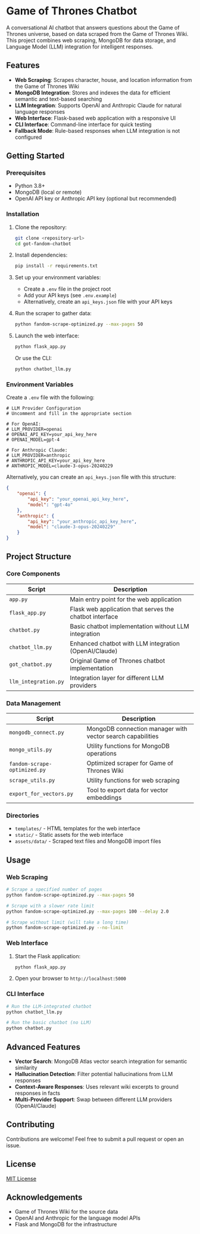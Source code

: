 # Game of Thrones Chatbot

A conversational AI chatbot that answers questions about the Game of Thrones universe, based on data scraped from the Game of Thrones Wiki. This project combines web scraping, MongoDB for data storage, and Language Model (LLM) integration for intelligent responses.

## Features

- **Web Scraping**: Scrapes character, house, and location information from the Game of Thrones Wiki
- **MongoDB Integration**: Stores and indexes the data for efficient semantic and text-based searching
- **LLM Integration**: Supports OpenAI and Anthropic Claude for natural language responses
- **Web Interface**: Flask-based web application with a responsive UI
- **CLI Interface**: Command-line interface for quick testing
- **Fallback Mode**: Rule-based responses when LLM integration is not configured

## Getting Started

### Prerequisites

- Python 3.8+
- MongoDB (local or remote)
- OpenAI API key or Anthropic API key (optional but recommended)

### Installation

1. Clone the repository:
   ```bash
   git clone <repository-url>
   cd got-fandom-chatbot
   ```

2. Install dependencies:
   ```bash
   pip install -r requirements.txt
   ```

3. Set up your environment variables:
   - Create a `.env` file in the project root
   - Add your API keys (see `.env.example`)
   - Alternatively, create an `api_keys.json` file with your API keys

4. Run the scraper to gather data:
   ```bash
   python fandom-scrape-optimized.py --max-pages 50
   ```

5. Launch the web interface:
   ```bash
   python flask_app.py
   ```

   Or use the CLI:
   ```bash
   python chatbot_llm.py
   ```

### Environment Variables

Create a `.env` file with the following:

```
# LLM Provider Configuration
# Uncomment and fill in the appropriate section

# For OpenAI:
# LLM_PROVIDER=openai
# OPENAI_API_KEY=your_api_key_here
# OPENAI_MODEL=gpt-4

# For Anthropic Claude:
# LLM_PROVIDER=anthropic
# ANTHROPIC_API_KEY=your_api_key_here
# ANTHROPIC_MODEL=claude-3-opus-20240229
```

Alternatively, you can create an `api_keys.json` file with this structure:

```json
{
    "openai": {
        "api_key": "your_openai_api_key_here",
        "model": "gpt-4o"
    },
    "anthropic": {
        "api_key": "your_anthropic_api_key_here",
        "model": "claude-3-opus-20240229"
    }
}
```

## Project Structure

### Core Components

| Script | Description |
|--------|-------------|
| `app.py` | Main entry point for the web application |
| `flask_app.py` | Flask web application that serves the chatbot interface |
| `chatbot.py` | Basic chatbot implementation without LLM integration |
| `chatbot_llm.py` | Enhanced chatbot with LLM integration (OpenAI/Claude) |
| `got_chatbot.py` | Original Game of Thrones chatbot implementation |
| `llm_integration.py` | Integration layer for different LLM providers |

### Data Management

| Script | Description |
|--------|-------------|
| `mongodb_connect.py` | MongoDB connection manager with vector search capabilities |
| `mongo_utils.py` | Utility functions for MongoDB operations |
| `fandom-scrape-optimized.py` | Optimized scraper for Game of Thrones Wiki |
| `scrape_utils.py` | Utility functions for web scraping |
| `export_for_vectors.py` | Tool to export data for vector embeddings |

### Directories

- `templates/` - HTML templates for the web interface
- `static/` - Static assets for the web interface
- `assets/data/` - Scraped text files and MongoDB import files

## Usage

### Web Scraping

```bash
# Scrape a specified number of pages
python fandom-scrape-optimized.py --max-pages 50

# Scrape with a slower rate limit
python fandom-scrape-optimized.py --max-pages 100 --delay 2.0

# Scrape without limit (will take a long time)
python fandom-scrape-optimized.py --no-limit
```

### Web Interface

1. Start the Flask application:
   ```bash
   python flask_app.py
   ```

2. Open your browser to `http://localhost:5000`

### CLI Interface

```bash
# Run the LLM-integrated chatbot
python chatbot_llm.py

# Run the basic chatbot (no LLM)
python chatbot.py
```

## Advanced Features

- **Vector Search**: MongoDB Atlas vector search integration for semantic similarity
- **Hallucination Detection**: Filter potential hallucinations from LLM responses
- **Context-Aware Responses**: Uses relevant wiki excerpts to ground responses in facts
- **Multi-Provider Support**: Swap between different LLM providers (OpenAI/Claude)

## Contributing

Contributions are welcome! Feel free to submit a pull request or open an issue.

## License

[MIT License](LICENSE)

## Acknowledgements

- Game of Thrones Wiki for the source data
- OpenAI and Anthropic for the language model APIs
- Flask and MongoDB for the infrastructure